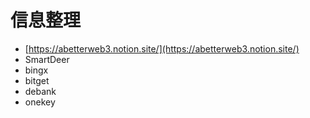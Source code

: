 # 信息整理
* [https://abetterweb3.notion.site/](https://abetterweb3.notion.site/)
* SmartDeer
* bingx
* bitget
* debank
* onekey